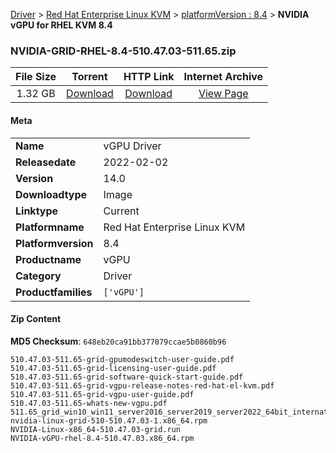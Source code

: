 
[Driver](/README.md)  >  [Red Hat Enterprise Linux KVM](/index/Driver/Red_Hat_Enterprise_Linux_KVM.md)  >  [platformVersion : 8.4](/index/Driver/Red_Hat_Enterprise_Linux_KVM/8.4.md)  >  **NVIDIA vGPU for RHEL KVM 8.4**


### NVIDIA-GRID-RHEL-8.4-510.47.03-511.65.zip

| **File Size** | **Torrent**  | **HTTP Link** | **Internet Archive** |
|:-------------:|:------------:|:-------------:|:--------------------:|
| 1.32 GB |  [Download](https://archive.org/download/nvgpu_NVIDIA-GRID-RHEL-8.4-510.47.03-511.65.zip/nvgpu_NVIDIA-GRID-RHEL-8.4-510.47.03-511.65.zip_archive.torrent)       | [Download](https://archive.org/compress/nvgpu_NVIDIA-GRID-RHEL-8.4-510.47.03-511.65.zip) | [View Page](https://archive.org/details/nvgpu_NVIDIA-GRID-RHEL-8.4-510.47.03-511.65.zip)       |

#### Meta

<table>
<tr><td><strong>Name</strong></td><td>vGPU Driver</td></tr>
<tr><td><strong>Releasedate</strong></td><td>2022-02-02</td></tr>
<tr><td><strong>Version</strong></td><td>14.0</td></tr>
<tr><td><strong>Downloadtype</strong></td><td>Image</td></tr>
<tr><td><strong>Linktype</strong></td><td>Current</td></tr>
<tr><td><strong>Platformname</strong></td><td>Red Hat Enterprise Linux KVM</td></tr>
<tr><td><strong>Platformversion</strong></td><td>8.4</td></tr>
<tr><td><strong>Productname</strong></td><td>vGPU</td></tr>
<tr><td><strong>Category</strong></td><td>Driver</td></tr>
<tr><td><strong>Productfamilies</strong></td><td><code>['vGPU']</code></td></tr>
</table>

#### Zip Content

**MD5 Checksum**: `648eb20ca91bb377079ccae5b0860b96`

```text
510.47.03-511.65-grid-gpumodeswitch-user-guide.pdf
510.47.03-511.65-grid-licensing-user-guide.pdf
510.47.03-511.65-grid-software-quick-start-guide.pdf
510.47.03-511.65-grid-vgpu-release-notes-red-hat-el-kvm.pdf
510.47.03-511.65-grid-vgpu-user-guide.pdf
510.47.03-511.65-whats-new-vgpu.pdf
511.65_grid_win10_win11_server2016_server2019_server2022_64bit_international.exe
nvidia-linux-grid-510-510.47.03-1.x86_64.rpm
NVIDIA-Linux-x86_64-510.47.03-grid.run
NVIDIA-vGPU-rhel-8.4-510.47.03.x86_64.rpm
```